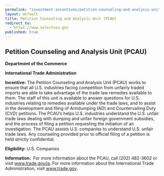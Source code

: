 ```yaml
---
permalink: "investment-incentives/petition-counseling-and-analysis-unit-pcau.html"
layout: default
title: Petition Counseling and Analysis Unit (PCAU)
redirect_to:
  - https://www.selectusa.gov
published: true
---
```


<H2>Petition Counseling and Analysis Unit (PCAU)</h2>
<P><STRONG>Department of the Commerce</strong></p>
<P><STRONG>International Trade Administration</strong></p>
<P><STRONG>Incentive:</strong> The Petition Counseling and Analysis Unit (PCAU) works to ensure that all U.S. industries facing competition from unfairly traded imports are able to take advantage of the trade law remedies available to them. The staff of this unit is available to answer questions for U.S. industries relating to remedies available under the trade laws, and to assist in the development and filing of Antidumping (AD) and Countervailing Duty (CVD) petitions. The PCAU’s helps U.S. industries understand the U.S. unfair trade laws dealing with dumping and unfair foreign government subsidies, and the process of filing a petition requesting the initiation of an investigation. The PCAU assists U.S. companies to understand U.S. unfair trade laws. Any counseling provided prior to official filing of a petition is held strictly confidential. </p>
<P><STRONG>Eligibility:</strong> U.S. Companies </p>
<P><STRONG>Information:</strong>&nbsp; For more information about the PCAU, call (202) 482-3602 or visit <A href="http://www.trade.gov/ia" target=_top>www.trade.gov/ia</a>. For more information about the International Trade Administration, visit <A href="http://www.trade.gov/" target=_top>www.trade.gov</a>.</p> 